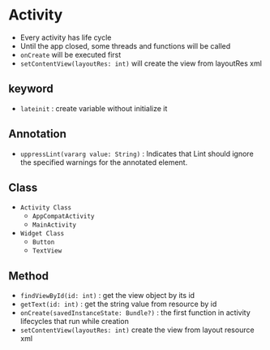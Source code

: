 # Activity
- Every activity has life cycle
- Until the app closed, some threads and functions will be called
- `onCreate` will be executed first
- `setContentView(layoutRes: int)` will create the view from layoutRes xml

## keyword
- `lateinit` : create variable without initialize it

## Annotation
- `uppressLint(vararg value: String)` : Indicates that Lint should ignore the specified warnings for the annotated element.

## Class
- `Activity Class`
  - `AppCompatActivity`
  - `MainActivity`
- `Widget Class`
  - `Button`
  - `TextView`

## Method
- `findViewById(id: int)` : get the view object by its id
- `getText(id: int)` : get the string value from resource by id
- `onCreate(savedInstanceState: Bundle?)` : the first function in activity lifecycles that run while creation
- `setContentView(layoutRes: int)` create the view from layout resource xml
